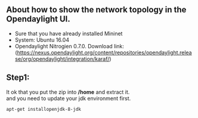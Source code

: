 About how to show the network topology in the Opendaylight UI.  
---
* Sure that you have already installed Mininet
* System: Ubuntu 16.04
* Opendaylight Nitrogien 0.7.0. Download link:
(https://nexus.opendaylight.org/content/repositories/opendaylight.release/org/opendaylight/integration/karaf/)   
   
Step1: 
---
It ok that you put the zip into **/home** and extract it.   
and you need to update your jdk environment first.
```
apt-get installopenjdk-8-jdk
```
